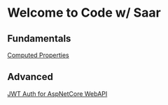 # Welcome to Code w/ Saar

## Fundamentals

[Computed Properties](./ComputedProperty)

## Advanced

[JWT Auth for AspNetCore WebAPI](./Auth.AspNetCore.WebApi/README.md)